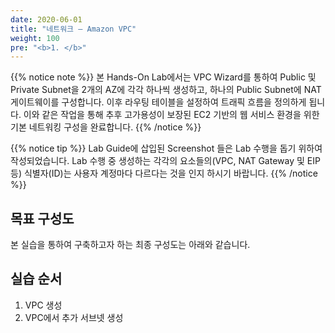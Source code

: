 ```yaml
---
date: 2020-06-01
title: "네트워크 – Amazon VPC"
weight: 100
pre: "<b>1. </b>"
---
```


{{% notice note %}}
본 Hands-On Lab에서는 VPC Wizard를 통하여 Public 및 Private Subnet을 2개의 AZ에 각각 하나씩 생성하고, 하나의 Public Subnet에 NAT 게이트웨이를 구성합니다. 이후 라우팅 테이블을 설정하여 트래픽 흐름을 정의하게 됩니다. 이와 같은 작업을 통해 추후 고가용성이 보장된 EC2 기반의 웹 서비스 환경을 위한 기본 네트워킹 구성을 완료합니다.
{{% /notice %}}

{{% notice tip %}}
Lab Guide에 삽입된 Screenshot 들은 Lab 수행을 돕기 위하여 작성되었습니다. Lab 수행 중 생성하는 각각의 요소들의(VPC, NAT Gateway 및 EIP 등)  식별자(ID)는 사용자 계정마다 다르다는 것을 인지 하시기 바랍니다.
{{% /notice %}}

## 목표 구성도
본 실습을 통하여 구축하고자 하는 최종 구성도는 아래와 같습니다.

## 실습 순서
1. VPC 생성
2. VPC에서 추가 서브넷 생성





